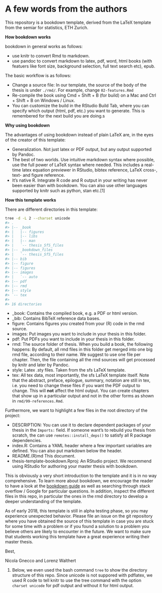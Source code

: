 
<!-- README.md is generated from README.Rmd. Please edit that file -->

# A few words from the authors

This repository is a bookdown template, derived from the LaTeX template
from the semiar for statistics, ETH Zurich.

**How bookdown works**

bookdown in general works as follows:

  - use knitr to convert Rmd to markdown.
  - use pandoc to convert markdown to latex, pdf, word, html books (with
    featuers like font size, background selection, full text search
    etc), epub.

The basic workflow is as follows:

  - Change a source file: In our template, the source of the body of the
    thesis is under `./rmd/`. For example, change `02-features.Rmd`
  - Re-compile the book using Cmd + Shift + B (for build) on a Mac and
    Ctrl + Shift + B on Windows / Linux.
  - You can customize the build in the RStudio Build Tab, where you can
    specify which output (html, pdf, etc.) you want to generate. This is
    remembered for the next build you are doing.s

**Why using bookdown**

The advantages of using bookdown instead of plain LaTeX are, in the eyes
of the creator of this template:

  - Generalization. Not just latex or PDF output, but any output
    supported by Pandoc.
  - The best of two worlds. Use intuitive markdown syntax where
    possible, use the full power of LaTeX syntax where needed. This
    includes a real-time latex equation previewer in RStudio, bibtex
    reference, LaTeX cross-, text- and figure reference.
  - It’s native R. Integrate R code and R output in your writing has
    never been easier than with bookdown. You can also use other
    languages supported by knitr such as python, stan etc.\[1\]

**How this template works**

There are different directories in this template:

``` bash
tree -d -L 2 --charset unicode
#> .
#> |-- _book
#> |   |-- figures
#> |   |-- libs
#> |   |-- man
#> |   `-- thesis_SfS_files
#> |-- _bookdown_files
#> |   `-- thesis_SfS_files
#> |-- bib
#> |-- figure
#> |-- figures
#> |-- images
#> |   `-- auto
#> |-- pdf
#> |-- rmd
#> |-- style
#> `-- tex
#> 
#> 16 directories
```

  - \_book: Contains the compiled book, e.g. a PDF or html version.
  - \_bib: Contains BibTeX reference data bases.
  - figure: Contains figures you created from your (R) code in the rmd
    source.
  - images: Put images you want to include in your thesis in this
    folder.
  - pdf: Put PDFs you want to include in your thesis in this folder.
  - rmd: The source folder of thesis. When you build a book, the
    following happens: By default, all rmd files in this folder get
    merged into one big rmd file, according to their name. We suggest to
    use one file per chapter. Then, the file containing all the rmd
    sources will get processed by knitr and later by Pandoc.
  - style: Latex .sty files. Taken from the sfs LaTeX template.
  - tex: All tex data, most importantly, the sfs LaTeX template itself.
    Note that the abstract, preface, epilogue, summary, notation are
    still in tex, i.e. you need to change these files if you want the
    PDF output to change. This will **not** affect the html output. You
    can create chapters that show up in a particular output and not in
    the other forms as shown in `rmd/99-references.Rmd`.

Furthermore, we want to highlight a few files in the root directory of
the project:

  - DESCRIPTION: You can use it to declare dependent packages of your
    thesis in the `Imports:` field. If someone want’s to rebuild you
    thesis from scratch, the can use `remotes::install_deps()` to
    satisfy all R package dependencies.
  - index.R: Contains a YAML header where a few important variables are
    defined. You can also put markdown below the header.
  - README.(R)md This document.
  - thesis-template-bookdown.Rproj: An RStudio project. We recommend
    using RStudio for authoring your master thesis with bookdown.

This is obviously a very short introduction to the template and it is in
no way comprehensive. To learn more about bookdown, we encourage the
reader to have a look at the [bookdown
guide](https://bookdown.org/yihui/bookdown/) as well as searching
through stack overflow / Google for particular questions. In addition,
inspect the different files in this repo, in particular the ones in the
rmd directory to develop a deeper understanding of the template.

As of early 2018, this template is still in alpha testing phase, so you
may experience unexpected behavior. Please file an issue on the git
repository where you have obtained the source of this template in case
you are stuck for some time with a problem or if you found a solution to
a problem you believe others are likely to encounter in the future. We
want to make sure that students working this template have a great
experience writing their master thesis.

Best,

Nicola Gnecco and Lorenz Walthert

1.  Below, we even used the bash command `tree` to show the directory
    structure of this repo. Since unicode is not suppored with pdflatex,
    we used R code to tell knitr to use the tree command with the option
    `charset unicode` for pdf output and without it for html output.
